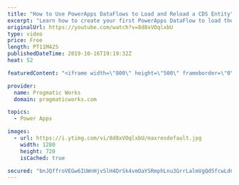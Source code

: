 ```yaml
---
title: "How to Use PowerApps DataFlows to Load and Reload a CDS Entity"
excerpt: "Learn how to create your first PowerApps DataFlow to load the Common Data Services (CDS) entity.   We love building apps and training companies! http://www.pragmaticworks.com"
originalUrl: https://youtube.com/watch?v=8d8xVOqlxbU
type: video
price: Free
length: PT11M42S
publishedDateTime: 2019-10-16T19:19:32Z
heat: 52

featuredContent: "<iframe width=\"800\" height=\"500\" frameborder=\"0\" src=\"https://www.youtube.com/embed/8d8xVOqlxbU\" allow=\"accelerometer; autoplay; encrypted-media; gyroscope; picture-in-picture\" allowfullscreen></iframe>"

provider:
  name: Progmatic Works
  domain: pragmaticworks.com

topics:
  - Power Apps

images:
  - url: https://i.ytimg.com/vi/8d8xVOqlxbU/maxresdefault.jpg
    width: 1280
    height: 720
    isCached: true

secured: "bnJQffroVEGw6IUWnHjvSlH4DrSk4vmOaYSRmphLnu3GrrLalmVgQd5fcwLdCMXhAFJxsBXdS/6NKm+XXvErgA8cN+gfkVjJuEfgK7eLkEhnQonLKZQVI9PfAKzMxKY4UEv605B72BDZ0xTVE85OXJVams9JubR7i+BoMfGR8HuJvRELiyD3EgxLktchjWsLXTgLZ1D7fV0v2+WJhxJ3z4y9SCcMbRSXBryjzKmGCwMP78oPuE1XuZM3fLS3OC1haoXxx/xcQQYmqrzhwrFVoRvlqPG8vCAMHwxaLzu9gu6j3om6G02ZeGxkLniBft6x2dcG5bqmzX1HZMa1yC6a+YW6MVJErrGRb+qOsDUCfx8GhNDPWYLP+sGNPmSddIuq5p4SjFHYbx8BBbIJnfZVPRX6bEYXCmgXxv+c6xgIsFQ=;HdAETSUMdACa6dJ4daNiKg=="
---
```


